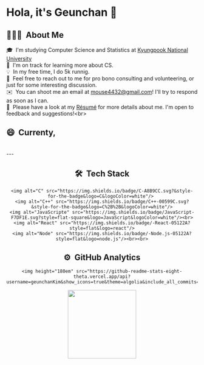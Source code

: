 # Hola, it's Geunchan 👋

## 👨🏻‍💻 &nbsp;About Me
  🎓 &nbsp;I'm studying Computer Science and Statistics at [Kyungpook National University](https://www.knu.ac.kr/wbbs/wbbs/main/main.action)\
  🌱 &nbsp;I'm on track for learning more about CS.\
  💡 &nbsp;In my free time, I do 5k runnig.\
  💬 &nbsp;Feel free to reach out to me for pro bono consulting and volunteering, or just for some interesting discussion.\
  ✉️ &nbsp;You can shoot me an email at mouse4432@gmail.com! I'll try to respond as soon as I can.\
  📄 &nbsp;Please have a look at my [Résumé](github.com) for more details about me. I'm open to feedback and suggestions!\<br>

## 😄 &nbsp;Currenty,

<br>
---
<br>

<div align=center>
  
  ## 🛠 &nbsp;Tech Stack
    <img alt="C" src="https://img.shields.io/badge/C-A8B9CC.svg?&style-for-the-badge&logo=C&logoColor=white"/> 
    <img alt="C++" src="https://img.shields.io/badge/C++-00599C.svg?&style-for-the-badge&logo=C%2B%2B&logoColor=white"/>
    <img alt="JavaScripte" src="https://img.shields.io/badge/JavaScript-F7DF1E.svg?style=flat-square&logo=JavaScript&logoColor=white"/><br>
    <img alt="React" src="https://img.shields.io/badge/-React-05122A?style=flat&logo=react"/>
    <img alt="Node" src="https://img.shields.io/badge/-Node.js-05122A?style=flat&logo=node.js"/><br><br>

  ## ⚙️ &nbsp;GitHub Analytics
    <img height="180em" src="https://github-readme-stats-eight-theta.vercel.app/api?username=geunchanKim&show_icons=true&theme=algolia&include_all_commits=true&count_private=true"/>
   <img height="180em" src="https://github-readme-stats-eight-theta.vercel.app/api/top-langs/?username=geunchanKim&layout=compact&langs_count=8&theme=algolia"/>

</div>
